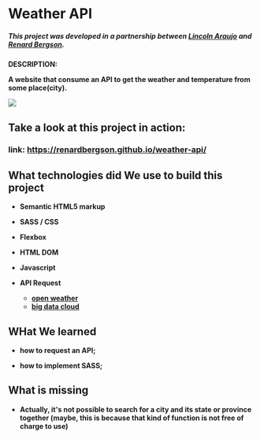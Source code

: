 # Weather API

##### This project was developed in a partnership between [Lincoln Araujo](https://github.com/Lincoln-Araujo) and [Renard Bergson](https://github.com/renardbergson).

<strong>DESCRIPTION:<strong> 

A website that consume an API to get the weather and temperature from some place(city).

<a href="https://renardbergson.github.io/weather-api/" target="_blank"><img src="../images/presentation.gif" ></a>

## Take a look at this project in action:

### link: https://renardbergson.github.io/weather-api/


## What technologies did We use to build this project

- Semantic HTML5 markup

- SASS / CSS

- Flexbox

- HTML DOM

- Javascript

- API Request
    * [open weather](https://openweathermap.org/api)
    * [big data cloud](https://www.bigdatacloud.com/)

## WHat We learned

- how to request an API;

- how to implement SASS;

## What is missing

- Actually, it's not possible to search for a city and its state or province together (maybe, this is because that kind of function is not free of charge to use)